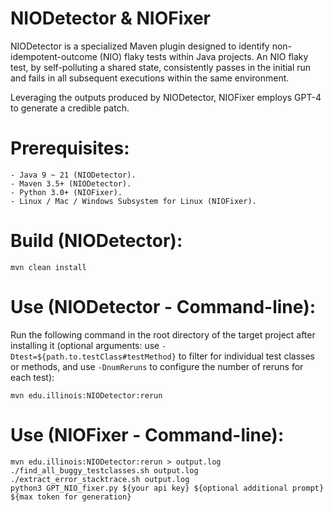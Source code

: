 # NIODetector & NIOFixer

NIODetector is a specialized Maven plugin designed to identify non-idempotent-outcome (NIO) flaky tests within Java projects. An NIO flaky test, by self-polluting a shared state, consistently passes in the initial run and fails in all subsequent executions within the same environment.

Leveraging the outputs produced by NIODetector, NIOFixer employs GPT-4 to generate a credible patch.


Prerequisites:
==============
    - Java 9 ~ 21 (NIODetector).
    - Maven 3.5+ (NIODetector).
    - Python 3.0+ (NIOFixer).
    - Linux / Mac / Windows Subsystem for Linux (NIOFixer).


Build (NIODetector):
======

    mvn clean install


Use (NIODetector - Command-line):
============

Run the following command in the root directory of the target project after installing it  (optional arguments: use ``-Dtest=${path.to.testClass#testMethod}`` to filter for individual test classes or methods, and use ``-DnumReruns`` to configure the number of reruns for each test):

    mvn edu.illinois:NIODetector:rerun


Use (NIOFixer - Command-line):
============

    mvn edu.illinois:NIODetector:rerun > output.log
    ./find_all_buggy_testclasses.sh output.log
    ./extract_error_stacktrace.sh output.log
    python3 GPT_NIO_fixer.py ${your api key} ${optional additional prompt} ${max token for generation}

